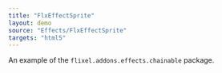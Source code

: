 ```yaml
---
title: "FlxEffectSprite"
layout: demo
source: "Effects/FlxEffectSprite"
targets: "html5"
---
```


An example of the `flixel.addons.effects.chainable` package.
